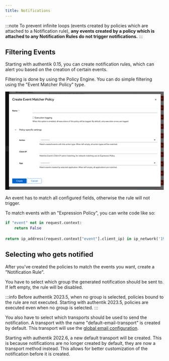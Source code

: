 ```yaml
---
title: Notifications
---
```


:::note
To prevent infinite loops (events created by policies which are attached to a Notification rule), **any events created by a policy which is attached to any Notification Rules do not trigger notifications.**
:::

## Filtering Events

Starting with authentik 0.15, you can create notification rules, which can alert you based on the creation of certain events.

Filtering is done by using the Policy Engine. You can do simple filtering using the "Event Matcher Policy" type.

![](./event_matcher.png)

An event has to match all configured fields, otherwise the rule will not trigger.

To match events with an "Expression Policy", you can write code like so:

```python
if "event" not in request.context:
    return False

return ip_address(request.context["event"].client_ip) in ip_network('192.0.2.0/24')
```

## Selecting who gets notified

After you've created the policies to match the events you want, create a "Notification Rule".

You have to select which group the generated notification should be sent to. If left empty, the rule will be disabled.

:::info
Before authentik 2023.5, when no group is selected, policies bound to the rule are not executed. Starting with authentik 2023.5, policies are executed even when no group is selected.
:::

You also have to select which transports should be used to send the notification.
A transport with the name "default-email-transport" is created by default. This transport will use the [global email configuration](../../install-config/install/docker-compose.mdx#email-configuration-optional-but-recommended).

Starting with authentik 2022.6, a new default transport will be created. This is because notifications are no longer created by default, they are now a transport method instead. This allows for better customization of the notification before it is created.
